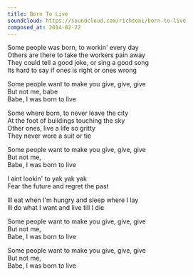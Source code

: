 ```yaml
---
title: Born To Live
soundcloud: https://soundcloud.com/richsoni/born-to-live
composed_at: 2014-02-22
---
```


Some people was born, to workin' every day  
Others are there to take the workers pain away  
They could tell a good joke, or sing a good song  
Its hard to say if ones is right or ones wrong  

Some people want to make you give, give, give  
But not me, babe  
Babe, I was born to live  

Some where born, to never leave the city  
At the foot of buildings touching the sky  
Other ones, live a life so gritty  
They never wore a suit or tie  

Some people want to make you give, give, give  
But not me,  
Babe, I was born to live  

I aint lookin' to yak yak yak  
Fear the future and regret the past  

Ill eat when I'm hungry and sleep where I lay  
Ill do what I want and live till I die  

Some people want to make you give, give, give  
But not me,  
Babe, I was born to live  

Some people want to make you give, give, give  
But not me,  
Babe, I was born to live  

